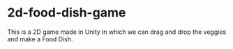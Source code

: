 # 2d-food-dish-game
This is a 2D game made in Unity in which we can drag and drop the veggies and make a Food Dish. 
